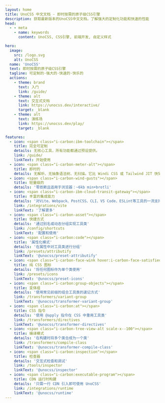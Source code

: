```yaml
---
layout: home
title: UnoCSS 中文文档 - 即时按需的原子级CSS引擎
description: 获取最新版本的UnoCSS中文文档，了解强大的定制化功能和快速的性能
head:
  - - meta
    - name: keywords
      content: UnoCSS, CSS引擎, 前端开发, 自定义样式

hero:
  image:
    src: /logo.svg
    alt: UnoCSS
  name: 'UnoCSS'
  text: 即时按需的原子级CSS引擎
  tagline: 可定制的·强大的·快速的·快乐的
  actions:
    - theme: brand
      text: 入门
      link: /guide/
    - theme: alt
      text: 交互式文档
      link: https://unocss.dev/interactive/
      target: _blank
    - theme: alt
      text: 演练场
      link: https://unocss.dev/play/
      target: _blank

features:
  - icon: <span class="i-carbon:ibm-toolchain"></span>
    title: 完全可定制
    details: 无核心工具，所有功能都通过预设提供。
    link: /guide/
    linkText: 开始使用
  - icon: <span class="i-carbon-meter-alt"></span>
    title: 即时的
    details: 无解析、无抽象语法树、无扫描。它比 Windi CSS 或 Tailwind JIT 快5倍。
  - icon: <span class="i-carbon-wind-gusts"></span>
    title: 轻量级的
    details: '零依赖且适用于浏览器：~6kb min+brotli'
  - icon: <span class="i-carbon-ibm-cloud-transit-gateway"></span>
    title: 丰富的集成能力
    details: '对Vite、Webpack、PostCSS、CLI、VS Code、ESLint等工具的一流支持'
    link: /integrations/vite
    linkText: '了解更多'
  - icon: <span class="i-carbon-asset"></span>
    title: 快捷方式
    details: '通过别名或动态分组实现工具类'
    link: /config/shortcuts
    linkText: '配置和使用'
  - icon: <span class="i-carbon:code"></span>
    title: '属性化模式'
    details: '在属性中对工具类进行分组'
    link: /presets/attributify
    linkText: '@unocss/preset-attributify'
  - icon: <span class="i-carbon-face-wink hover:i-carbon-face-satisfied"></span>
    title: 纯 CSS 图标
    details: '将任何图标作为单个类使用'
    link: /presets/icons
    linkText: '@unocss/preset-icons'
  - icon: <span class="i-carbon:group-objects"></span>
    title: 变体组
    details: '使用常见前缀的组合工具类的速记方式'
    link: /transformers/variant-group
    linkText: '@unocss/transformer-variant-group'
  - icon: <span class="i-carbon:at"></span>
    title: CSS 指令
    details: '使用 @apply 指令在 CSS 中重用工具类'
    link: /transformers/directives
    linkText: '@unocss/transformer-directives'
  - icon: <span class="i-carbon-tree-view-alt scale-x--100"></span>
    title: 编译模式
    details: '在构建时将多个类合成为一个类'
    link: /transformers/compile-class
    linkText: '@unocss/transformer-compile-class'
  - icon: <span class="i-carbon:inspection"></span>
    title: 检查器
    details: '交互式检查和调试'
    link: /tools/inspector
    linkText: '@unocss/inspector'
  - icon: <span class="i-carbon:executable-program"></span>
    title: CDN 运行时构建
    details: '只需一行 CDN 引入即可使用 UnoCSS'
    link: /integrations/runtime
    linkText: '@unocss/runtime'
---
```

